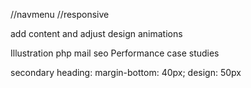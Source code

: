 //navmenu
//responsive

add content and adjust design
animations

Illustration
php mail
seo Performance
case studies

secondary heading:
margin-bottom: 40px;
design: 50px

